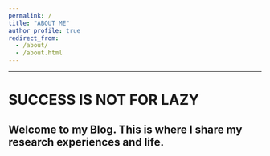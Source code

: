 ```yaml
---
permalink: /
title: "ABOUT ME"
author_profile: true
redirect_from: 
  - /about/
  - /about.html
---
```

------
SUCCESS IS NOT FOR LAZY
======


Welcome to my Blog. This is where I share my research experiences and life.
------

